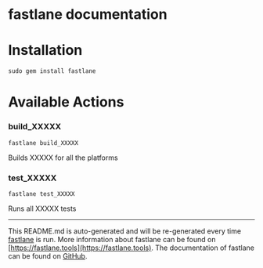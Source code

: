 fastlane documentation
================
# Installation
```
sudo gem install fastlane
```
# Available Actions
### build_XXXXX
```
fastlane build_XXXXX
```
Builds XXXXX for all the platforms
### test_XXXXX
```
fastlane test_XXXXX
```
Runs all XXXXX tests

----

This README.md is auto-generated and will be re-generated every time [fastlane](https://fastlane.tools) is run.
More information about fastlane can be found on [https://fastlane.tools](https://fastlane.tools).
The documentation of fastlane can be found on [GitHub](https://github.com/fastlane/fastlane/tree/master/fastlane).
